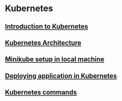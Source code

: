 # Kubernetes

## [Introduction to Kubernetes](Page1.md)
## [Kubernetes Architecture](Page2.md)
## [Minikube setup in local machine](Page3.md)
## [Deploying application in Kubernetes](Page4.md)
## [Kubernetes commands](k8s-commands.md)